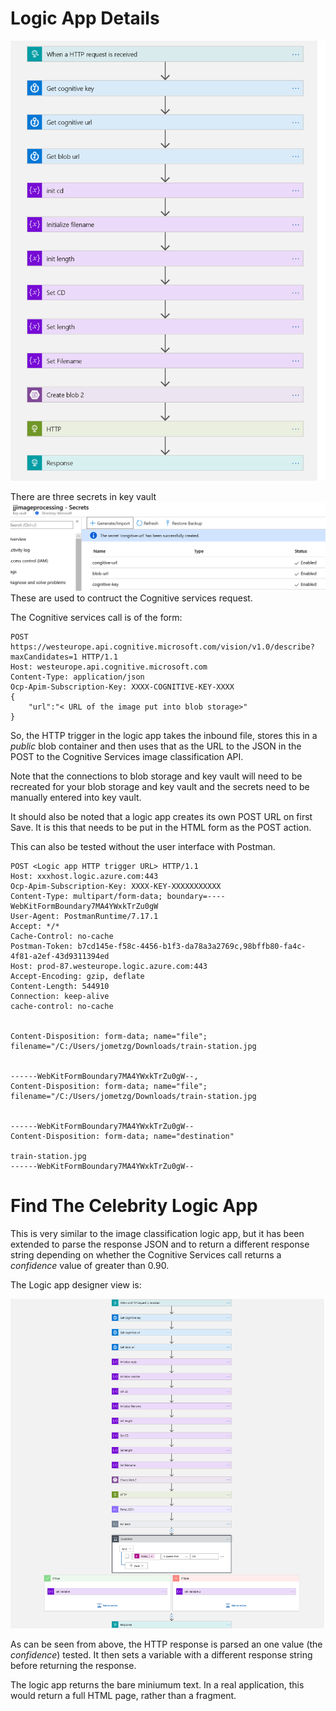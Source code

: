 # Logic App Details
![alt text](https://github.com/jometzg/image-classification/blob/master/logic-app/logic-app.png "logic app")

There are three secrets in key vault
![alt text](https://github.com/jometzg/image-classification/blob/master/logic-app/key-vault-secrets.png "Key vault secrets")
These are used to contruct the Cognitive services request.

The Cognitive services call is of the form:
```
POST https://westeurope.api.cognitive.microsoft.com/vision/v1.0/describe?maxCandidates=1 HTTP/1.1 
Host: westeurope.api.cognitive.microsoft.com 
Content-Type: application/json 
Ocp-Apim-Subscription-Key: XXXX-COGNITIVE-KEY-XXXX 
{
    "url":"< URL of the image put into blob storage>"
}
```
So, the HTTP trigger in the logic app takes the inbound file, stores this in a *public* blob container and then uses that as the URL to the JSON in the POST to the Cognitive Services image classification API.

Note that the connections to blob storage and key vault will need to be recreated for your blob storage and key vault and the secrets need to be manually entered into key vault.

It should also be noted that a logic app creates its own POST URL on first Save. It is this that needs to be put in the HTML form as the POST action.

This can also be tested without the user interface with Postman.

```
POST <Logic app HTTP trigger URL> HTTP/1.1
Host: xxxhost.logic.azure.com:443
Ocp-Apim-Subscription-Key: XXXX-KEY-XXXXXXXXXXX
Content-Type: multipart/form-data; boundary=----WebKitFormBoundary7MA4YWxkTrZu0gW
User-Agent: PostmanRuntime/7.17.1
Accept: */*
Cache-Control: no-cache
Postman-Token: b7cd145e-f58c-4456-b1f3-da78a3a2769c,98bffb80-fa4c-4f81-a2ef-43d9311394ed
Host: prod-87.westeurope.logic.azure.com:443
Accept-Encoding: gzip, deflate
Content-Length: 544910
Connection: keep-alive
cache-control: no-cache


Content-Disposition: form-data; name="file"; filename="/C:/Users/jometzg/Downloads/train-station.jpg


------WebKitFormBoundary7MA4YWxkTrZu0gW--,
Content-Disposition: form-data; name="file"; filename="/C:/Users/jometzg/Downloads/train-station.jpg


------WebKitFormBoundary7MA4YWxkTrZu0gW--
Content-Disposition: form-data; name="destination"

train-station.jpg
------WebKitFormBoundary7MA4YWxkTrZu0gW--
```

# Find The Celebrity Logic App
This is very similar to the image classification logic app, but it has been extended to parse the response JSON and to return a different response string depending on whether the Cognitive Services call returns a *confidence* value of greater than 0.90.

The Logic app designer view is:

![alt text](https://github.com/jometzg/image-classification/blob/master/logic-app/celeb-logic-app.png "find the celeb logic app")

As can be seen from above, the HTTP response is parsed an one value (the *confidence*) tested. It then sets a variable with a different response string before returning the response.

The logic app returns the bare miniumum text. In a real application, this would return a full HTML page, rather than a fragment.
